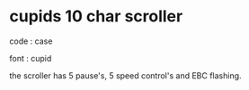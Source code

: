 # cupids 10 char scroller

code : case

font : cupid

the scroller has 5 pause's, 5 speed control's and EBC flashing.
